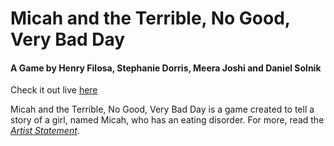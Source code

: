 # Micah and the Terrible, No Good, Very Bad Day
#### A Game by Henry Filosa, Stephanie Dorris, Meera Joshi and Daniel Solnik 
Check it out live [here](https://hfilosa.github.io/critgames/)

Micah and the Terrible, No Good, Very Bad Day is a game created to tell a story of a girl, named Micah, who has an eating disorder.
For more, read the [_Artist Statement_](ARTIST_STATEMENT.pdf).

